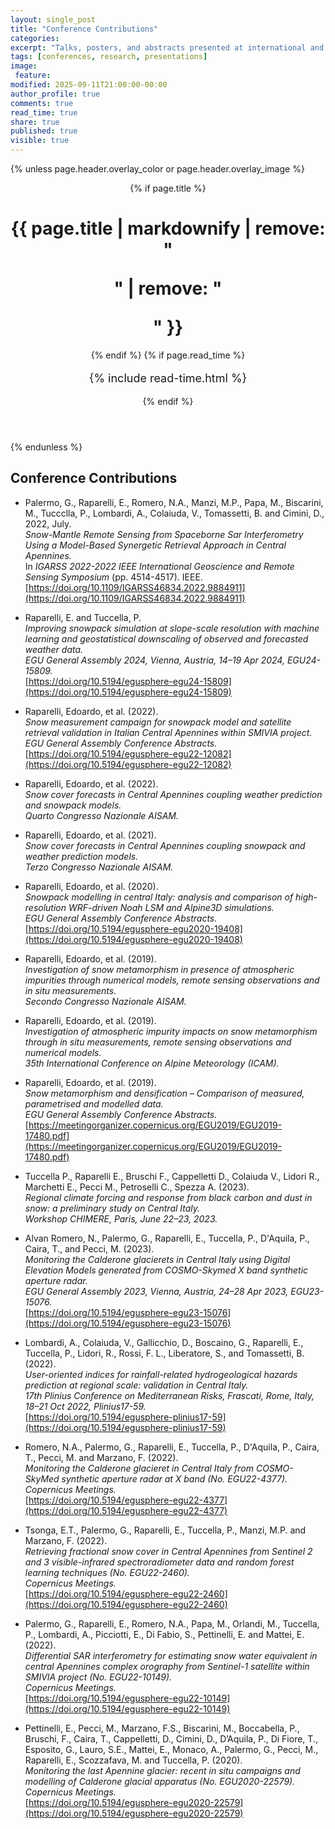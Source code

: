 ```yaml
---
layout: single_post
title: "Conference Contributions"
categories:
excerpt: "Talks, posters, and abstracts presented at international and national conferences."
tags: [conferences, research, presentations]
image:
 feature:
modified: 2025-09-11T21:00:00-00:00
author_profile: true
comments: true
read_time: true
share: true
published: true
visible: true
---
```

{% unless page.header.overlay_color or page.header.overlay_image %}
<header>
  {% if page.title %}<h1 class="page__title" itemprop="headline">{{ page.title | markdownify | remove: "<p>" | remove: "</p>" }}</h1>{% endif %}
  {% if page.read_time %}
    <p style="font-size:18px" class="page__meta">
      <i class="fa fa-clock-o" aria-hidden="true"></i> {% include read-time.html %}<BR>
    </p>
  {% endif %}
</header>
{% endunless %}

## Conference Contributions

- Palermo, G., Raparelli, E., Romero, N.A., Manzi, M.P., Papa, M., Biscarini, M., Tuccclla, P., Lombardi, A., Colaiuda, V., Tomassetti, B. and Cimini, D., 2022, July.  
  *Snow-Mantle Remote Sensing from Spaceborne Sar Interferometry Using a Model-Based Synergetic Retrieval Approach in Central Apennines.*  
  In *IGARSS 2022-2022 IEEE International Geoscience and Remote Sensing Symposium* (pp. 4514-4517). IEEE.  
  [https://doi.org/10.1109/IGARSS46834.2022.9884911](https://doi.org/10.1109/IGARSS46834.2022.9884911)

- Raparelli, E. and Tuccella, P.  
  *Improving snowpack simulation at slope-scale resolution with machine learning and geostatistical downscaling of observed and forecasted weather data.*  
  *EGU General Assembly 2024, Vienna, Austria, 14–19 Apr 2024, EGU24-15809.*  
  [https://doi.org/10.5194/egusphere-egu24-15809](https://doi.org/10.5194/egusphere-egu24-15809)

- Raparelli, Edoardo, et al. (2022).  
  *Snow measurement campaign for snowpack model and satellite retrieval validation in Italian Central Apennines within SMIVIA project.*  
  *EGU General Assembly Conference Abstracts.*  
  [https://doi.org/10.5194/egusphere-egu22-12082](https://doi.org/10.5194/egusphere-egu22-12082)

- Raparelli, Edoardo, et al. (2022).  
  *Snow cover forecasts in Central Apennines coupling weather prediction and snowpack models.*  
  *Quarto Congresso Nazionale AISAM.*

- Raparelli, Edoardo, et al. (2021).  
  *Snow cover forecasts in Central Apennines coupling snowpack and weather prediction models.*  
  *Terzo Congresso Nazionale AISAM.*

- Raparelli, Edoardo, et al. (2020).  
  *Snowpack modelling in central Italy: analysis and comparison of high-resolution WRF-driven Noah LSM and Alpine3D simulations.*  
  *EGU General Assembly Conference Abstracts.*  
  [https://doi.org/10.5194/egusphere-egu2020-19408](https://doi.org/10.5194/egusphere-egu2020-19408)

- Raparelli, Edoardo, et al. (2019).  
  *Investigation of snow metamorphism in presence of atmospheric impurities through numerical models, remote sensing observations and in situ measurements.*  
  *Secondo Congresso Nazionale AISAM.*

- Raparelli, Edoardo, et al. (2019).  
  *Investigation of atmospheric impurity impacts on snow metamorphism through in situ measurements, remote sensing observations and numerical models.*  
  *35th International Conference on Alpine Meteorology (ICAM).*

- Raparelli, Edoardo, et al. (2019).  
  *Snow metamorphism and densification – Comparison of measured, parametrised and modelled data.*  
  *EGU General Assembly Conference Abstracts.*  
  [https://meetingorganizer.copernicus.org/EGU2019/EGU2019-17480.pdf](https://meetingorganizer.copernicus.org/EGU2019/EGU2019-17480.pdf)

- Tuccella P., Raparelli E., Bruschi F., Cappelletti D., Colaiuda V., Lidori R., Marchetti E., Pecci M., Petroselli C., Spezza A. (2023).  
  *Regional climate forcing and response from black carbon and dust in snow: a preliminary study on Central Italy.*  
  *Workshop CHIMERE, Paris, June 22–23, 2023.*

- Alvan Romero, N., Palermo, G., Raparelli, E., Tuccella, P., D'Aquila, P., Caira, T., and Pecci, M. (2023).  
  *Monitoring the Calderone glacierets in Central Italy using Digital Elevation Models generated from COSMO-Skymed X band synthetic aperture radar.*  
  *EGU General Assembly 2023, Vienna, Austria, 24–28 Apr 2023, EGU23-15076.*  
  [https://doi.org/10.5194/egusphere-egu23-15076](https://doi.org/10.5194/egusphere-egu23-15076)

- Lombardi, A., Colaiuda, V., Gallicchio, D., Boscaino, G., Raparelli, E., Tuccella, P., Lidori, R., Rossi, F. L., Liberatore, S., and Tomassetti, B. (2022).  
  *User-oriented indices for rainfall-related hydrogeological hazards prediction at regional scale: validation in Central Italy.*  
  *17th Plinius Conference on Mediterranean Risks, Frascati, Rome, Italy, 18–21 Oct 2022, Plinius17-59.*  
  [https://doi.org/10.5194/egusphere-plinius17-59](https://doi.org/10.5194/egusphere-plinius17-59)

- Romero, N.A., Palermo, G., Raparelli, E., Tuccella, P., D'Aquila, P., Caira, T., Pecci, M. and Marzano, F. (2022).  
  *Monitoring the Calderone glacieret in Central Italy from COSMO-SkyMed synthetic aperture radar at X band (No. EGU22-4377).*  
  *Copernicus Meetings.*  
  [https://doi.org/10.5194/egusphere-egu22-4377](https://doi.org/10.5194/egusphere-egu22-4377)

- Tsonga, E.T., Palermo, G., Raparelli, E., Tuccella, P., Manzi, M.P. and Marzano, F. (2022).  
  *Retrieving fractional snow cover in Central Apennines from Sentinel 2 and 3 visible-infrared spectroradiometer data and random forest learning techniques (No. EGU22-2460).*  
  *Copernicus Meetings.*  
  [https://doi.org/10.5194/egusphere-egu22-2460](https://doi.org/10.5194/egusphere-egu22-2460)

- Palermo, G., Raparelli, E., Romero, N.A., Papa, M., Orlandi, M., Tuccella, P., Lombardi, A., Picciotti, E., Di Fabio, S., Pettinelli, E. and Mattei, E. (2022).  
  *Differential SAR interferometry for estimating snow water equivalent in central Apennines complex orography from Sentinel-1 satellite within SMIVIA project (No. EGU22-10149).*  
  *Copernicus Meetings.*  
  [https://doi.org/10.5194/egusphere-egu22-10149](https://doi.org/10.5194/egusphere-egu22-10149)

- Pettinelli, E., Pecci, M., Marzano, F.S., Biscarini, M., Boccabella, P., Bruschi, F., Caira, T., Cappelletti, D., Cimini, D., D’Aquila, P., Di Fiore, T., Esposito, G., Lauro, S.E., Mattei, E., Monaco, A., Palermo, G., Pecci, M., Raparelli, E., Scozzafava, M. and Tuccella, P. (2020).  
  *Monitoring the last Apennine glacier: recent in situ campaigns and modelling of Calderone glacial apparatus (No. EGU2020-22579).*  
  *Copernicus Meetings.*  
  [https://doi.org/10.5194/egusphere-egu2020-22579](https://doi.org/10.5194/egusphere-egu2020-22579)

